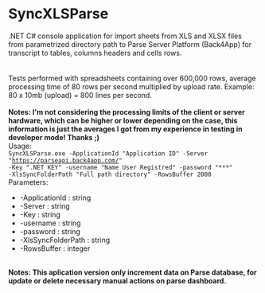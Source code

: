 # SyncXLSParse
.NET C# console application for import sheets from XLS and XLSX files from parametrized directory path to Parse Server Platform (Back4App) for transcript to tables, columns headers and cells rows.  
<br/>
<br/>
Tests performed with spreadsheets containing over 600,000 rows, average processing time of 80 rows per second multiplied by upload rate. Example: 80 x 10mb (upload) = 800 lines per second.  
<br/>
<b>
Notes: I'm not considering the processing limits of the client or server hardware, which can be higher or lower depending on the case, this information is just the averages I got from my experience in testing in developer mode!  Thanks ;)
</b>
<br/>
Usage:
<code>
SyncXLSParse.exe -ApplicationId "Application ID" -Server "https://parseapi.back4app.com/" -Key ".NET KEY" -username "Name User Registred" -password "***" -XlsSyncFolderPath "Full path directory" -RowsBuffer 2000
</code>
<br/>
Parameters:
<br/>
<ul>
  <li>-ApplicationId : string</li>
  <li>-Server : string</li>
  <li>-Key : string</li>
  <li>-username : string</li>
  <li>-password : string</li>
  <li>-XlsSyncFolderPath : string</li>
  <li>-RowsBuffer : integer</li> 
</ul>
<br/>
<b>
Notes: This aplication version only increment data on Parse database, for update or delete necessary manual actions on parse dashboard.
</b>
